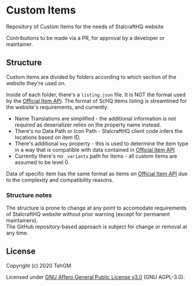 # Custom Items
Repository of Custom Items for the needs of StalcraftHQ website

Contributions to be made via a PR, for approval by a developer or maintainer.

## Structure
Custom items are divided by folders according to which section of the website they're used on.

Inside of each folder, there's a `listing.json` file. It is NOT the format used by the [Official Item API](https://github.com/EXBO-Studio/stalcraft-database). The format of ScHQ items listing is streamlined for the website's requirements, and currently:
- Name Translations are simplified - the additional information is not required as deserializer relies on the property name instead.
- There's no Data Path or Icon Path - StalcraftHQ client code infers the locations based on item ID.
- There's additional `key` property - this is used to determine the item type in a way that is compatible with data contained in [Official Item API](https://github.com/EXBO-Studio/stalcraft-database)
- Currently there's no `_variants` path for items - all custom items are assumed to be level 0.

Data of specific item has the same format as items on [Official Item API](https://github.com/EXBO-Studio/stalcraft-database) due to the complexity and compatibility reasons.

### Structure notes
The structure is prone to change at any point to accomodate requirements of StalcraftHQ website without prior warning (except for permanent maintainers).  
The GitHub repository-based approach is subject for change or removal at any time.

## License
Copyright (c) 2020 TehGM

Licensed under [GNU Affero General Public License v3.0](LICENSE) (GNU AGPL-3.0).
